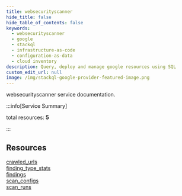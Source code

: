 ```yaml
---
title: websecurityscanner
hide_title: false
hide_table_of_contents: false
keywords:
  - websecurityscanner
  - google
  - stackql
  - infrastructure-as-code
  - configuration-as-data
  - cloud inventory
description: Query, deploy and manage google resources using SQL
custom_edit_url: null
image: /img/stackql-google-provider-featured-image.png
---
```


websecurityscanner service documentation.

:::info[Service Summary]

total resources: __5__  

:::

## Resources
<div class="row">
<div class="providerDocColumn">
<a href="/services/websecurityscanner/crawled_urls/">crawled_urls</a><br />
<a href="/services/websecurityscanner/finding_type_stats/">finding_type_stats</a><br />
<a href="/services/websecurityscanner/findings/">findings</a>
</div>
<div class="providerDocColumn">
<a href="/services/websecurityscanner/scan_configs/">scan_configs</a><br />
<a href="/services/websecurityscanner/scan_runs/">scan_runs</a>
</div>
</div>